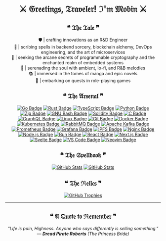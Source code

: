 <div align="center">

# ⚔ 𝔊𝔯𝔢𝔢𝔱𝔦𝔫𝔤𝔰, 𝔗𝔯𝔞𝔳𝔢𝔩𝔢𝔯! ℑ'𝔪 𝔐𝔬𝔟𝔦𝔫 ⚔

## ❝ 𝔗𝔥𝔢 𝔗𝔞𝔩𝔢 ❞

🛡️ | crafting innovations as an R&D Engineer  
📖 | scribing spells in backend sorcery, blockchain alchemy, DevOps engineering, and the art of microservices  
🔮 | seeking the arcane secrets of programmable cryptography and the enchanted realm of embedded systems  
🎼 | serenading the soul with ambient, lo-fi, and R&B melodies  
📚 | immersed in the tomes of manga and epic novels  
🎲 | embarking on quests in role-playing games

## ❝ 𝔗𝔥𝔢 𝔄𝔯𝔰𝔢𝔫𝔞𝔩 ❞

[![Go Badge](https://skillicons.dev/icons?i=go)](https://go.dev/)
[![Rust Badge](https://skillicons.dev/icons?i=rust)](https://rust-lang.org/)
[![TypeScript Badge](https://skillicons.dev/icons?i=ts)](https://typescriptlang.org/)
[![Python Badge](https://skillicons.dev/icons?i=py)](https://python.org/)
[![Zig Badge](https://skillicons.dev/icons?i=zig)](https://ziglang.org/)
[![GNU Bash Badge](https://skillicons.dev/icons?i=bash)](https://gnu.org/software/bash/)
[![Solidity Badge](https://skillicons.dev/icons?i=solidity)](https://soliditylang.org/)
[![C Badge](https://skillicons.dev/icons?i=c)](<https://en.wikipedia.org/wiki/C_(programming_language)>)
[![GraphQL Badge](https://skillicons.dev/icons?i=graphql)](https://graphql.org/)
[![Linux Badge](https://skillicons.dev/icons?i=linux)](https://linux.org/)
[![Git Badge](https://skillicons.dev/icons?i=git)](https://git-scm.com/)
[![Docker Badge](https://skillicons.dev/icons?i=docker)](https://docker.com/)
[![Kubernetes Badge](https://skillicons.dev/icons?i=kubernetes)](https://kubernetes.io/)
[![RabbitMQ Badge](https://skillicons.dev/icons?i=rabbitmq)](https://rabbitmq.com/)
[![Apache Kafka Badge](https://skillicons.dev/icons?i=kafka)](https://kafka.apache.org/)
[![Prometheus Badge](https://skillicons.dev/icons?i=prometheus)](https://prometheus.io/)
[![Grafana Badge](https://skillicons.dev/icons?i=grafana)](https://grafana.com/)
[![IPFS Badge](https://skillicons.dev/icons?i=ipfs)](https://ipfs.tech/)
[![Nginx Badge](https://skillicons.dev/icons?i=nginx)](https://nginx.org/)
[![Node.js Badge](https://skillicons.dev/icons?i=nodejs)](https://nodejs.org/)
[![Bun Badge](https://skillicons.dev/icons?i=bun)](https://bun.sh/)
[![React Badge](https://skillicons.dev/icons?i=react)](https://react.dev/)
[![Next.js Badge](https://skillicons.dev/icons?i=nextjs)](https://nextjs.org/)
[![Svelte Badge](https://skillicons.dev/icons?i=svelte)](https://svelte.dev/)
[![VS Code Badge](https://skillicons.dev/icons?i=vscode)](https://code.visualstudio.com/)
[![Neovim Badge](https://skillicons.dev/icons?i=neovim)](https://neovim.io/)

## ❝ 𝔗𝔥𝔢 𝔖𝔭𝔢𝔩𝔩𝔟𝔬𝔬𝔨 ❞

[![GitHub Stats](https://github-readme-stats.vercel.app/api?username=tr1sm0s1n&theme=noctis_minimus&hide_title=true&show_icons=true&bg_color=00000000)](https://github-readme-stats.vercel.app/api?username=tr1sm0s1n&theme=noctis_minimus&hide_title=true&show_icons=true&bg_color=00000000)
[![GitHub Stats](https://github-readme-stats.vercel.app/api/top-langs/?username=tr1sm0s1n&theme=noctis_minimus&layout=compact&count_private=true&bg_color=00000000)](https://github-readme-stats.vercel.app/api/top-langs/?username=tr1sm0s1n&theme=noctis_minimus&layout=compact&count_private=true&bg_color=00000000)

## ❝ 𝔗𝔥𝔢 ℜ𝔢𝔩𝔦𝔠𝔰 ❞

[![GitHub Trophies](https://github-profile-trophy.vercel.app/?username=tr1sm0s1n&theme=oldie&no-bg=true&no-frame=true&column=5&margin-w=15&margin-h=15)](https://github-profile-trophy.vercel.app/?username=tr1sm0s1n&theme=oldie&no-bg=true&no-frame=true&column=5&margin-w=15&margin-h=15)

---

## ❝ 𝔄 𝔔𝔲𝔬𝔱𝔢 𝔱𝔬 ℜ𝔢𝔪𝔢𝔪𝔟𝔢𝔯 ❞

_"Life is pain, Highness. Anyone who says differently is selling something."_  
— _**Dread Pirate Roberts** (The Princess Bride)_

</div>
